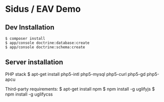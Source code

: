 Sidus / EAV Demo
================

## Dev Installation

    $ composer install
    $ app/console doctrine:database:create
    $ app/console doctrine:schema:create

## Server installation

PHP stack
    $ apt-get install php5-intl php5-mysql php5-curl php5-gd php5-apcu

Third-party requirements:
    $ apt-get install npm
    $ npm install -g uglifyjs
    $ npm install -g uglifycss
